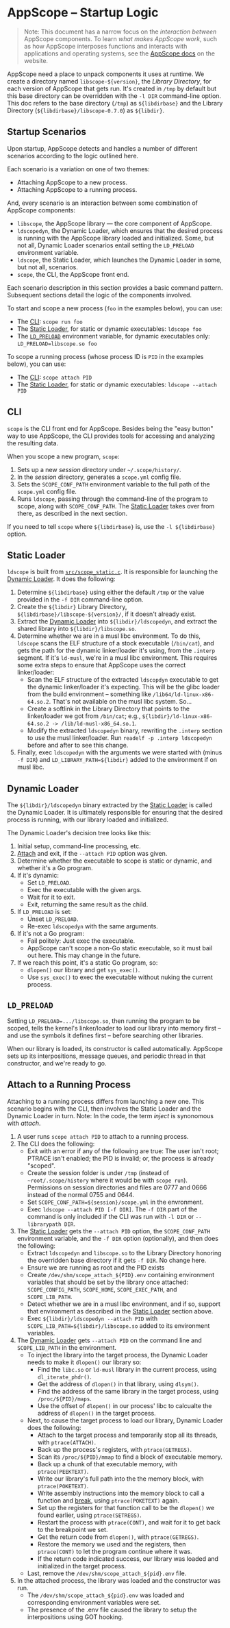 # AppScope – Startup Logic

> Note: This document has a narrow focus on the *interaction between* AppScope components. To learn *what makes AppScope work*, such as how AppScope interposes functions and interacts with applications and operating systems, see the [AppScope docs](https://appscope.dev/docs/) on the website.

AppScope need a place to unpack components it uses at runtime. We create a directory named `libscope-${version}`, the _Library Directory_, for each version of AppScope that gets run. It's created in `/tmp` by default but this base directory can be overridden with the `-l DIR` command-line option. This doc refers to the base directory (`/tmp`) as `${libdirbase}` and the Library Directory (`${libdirbase}/libscope-0.7.0`) as `${libdir}`.

## Startup Scenarios

Upon startup, AppScope detects and handles a number of different scenarios according to the logic outlined here.

Each scenario is a variation on one of two themes:

- Attaching AppScope to a new process.
- Attaching AppScope to a running process.

And, every scenario is an interaction between some combination of AppScope components:

- `libscope`, the AppScope library — the core component of AppScope.
- `ldscopedyn`, the Dynamic Loader, which ensures that the desired process is running with the AppScope library loaded and initialized. Some, but not all, Dynamic Loader scenarios entail setting the `LD_PRELOAD` environment variable.
- `ldscope`, the Static Loader, which launches the Dynamic Loader in some, but not all, scenarios.
- `scope`, the CLI, the AppScope front end.

Each scenario description in this section provides a basic command pattern. Subsequent sections detail the logic of the components involved.

To start and scope a new process (`foo` in the examples below), you can use:

- The [CLI](#cli): `scope run foo`
- The [Static Loader](#static-loader), for static or dynamic executables: `ldscope foo`
- The [`LD_PRELOAD`](#ld_preload) environment variable, for dynamic executables only: `LD_PRELOAD=libscope.so foo`

To scope a running process (whose process ID is `PID` in the examples below), you can use:

- The [CLI](#cli): `scope attach PID`
- The [Static Loader](#static-loader), for static or dynamic executables: `ldscope --attach PID`

## CLI

`scope` is the CLI front end for AppScope. Besides being the "easy button" way to use AppScope, the CLI provides tools for accessing and analyzing the resulting data.

When you scope a new program, `scope`:

1. Sets up a new _session_ directory under `~/.scope/history/`.
1. In the _session_ directory, generates a `scope.yml` config file.
1. Sets the `SCOPE_CONF_PATH` environment variable to the full path of the `scope.yml` config file.  
1. Runs `ldscope`, passing through the command-line of the program to scope, along with `SCOPE_CONF_PATH`.
   The [Static Loader](#static-loader) takes over from there, as described in the next section.

If you need to tell `scope` where `${libdirbase}` is, use the `-l ${libdirbase}` option.

## Static Loader

`ldscope` is built from [`src/scope_static.c`](../src/scope_static.c). It is responsible for launching the [Dynamic Loader](#dynamic-loader). It does the following:

1. Determine `${libdirbase}` using either the default `/tmp` or the value provided in the `-f DIR` command-line option.
1. Create the `${libdir}` Library Directory, `${libdirbase}/libscope-${version}/`, if it doesn't already exist.
1. Extract the [Dynamic Loader](#dynamic-loader) into `${libdir}/ldscopedyn`, and extract the shared library into `${libdir}/libscope.so`.
1. Determine whether we are in a musl libc environment. To do this, `ldscope` scans the ELF structure of a stock executable (`/bin/cat`), and gets the path for the dynamic linker/loader it's using, from the `.interp` segment. If it's `ld-musl`, we're in a musl libc environment. This requires some extra steps to ensure that AppScope uses the correct linker/loader:
    - Scan the ELF structure of the extracted `ldscopdyn` executable to get the dynamic linker/loader it's expecting. This will be the glibc loader from the build environment – something like `/lib64/ld-linux-x86-64.so.2`. That's not available on the musl libc system. So...
    - Create a softlink in the Library Directory that points to the linker/loader we got from `/bin/cat`; e.g., `${libdir}/ld-linux-x86-64.so.2 -> /lib/ld-musl-x86_64.so.1`.
    - Modify the extracted `ldscopedyn` binary, rewriting the `.interp` section to use the musl linker/loader. Run `readelf -p .interp ldscopedyn` before and after to see this change.
1. Finally, exec `ldscopedyn` with the arguments we were started with (minus `-f DIR`) and `LD_LIBRARY_PATH=${libdir}` added to the environment if on musl libc.

## Dynamic Loader

The `${libdir}/ldscopedyn` binary extracted by the [Static Loader](#static-loader) is called the Dynamic Loader. It is ultimately responsible for ensuring that the desired process is running, with our library loaded and initialized. 

The Dynamic Loader's decision tree looks like this:

1. Initial setup, command-line processing, etc.
1. [Attach](#attach) and exit, if the `--attach PID` option was given.
1. Determine whether the executable to scope is static or dynamic, and whether it's a Go program.
1. If it's dynamic:
    - Set `LD_PRELOAD`.
    - Exec the executable with the given args.
    - Wait for it to exit.
    - Exit, returning the same result as the child.
1. If `LD_PRELOAD` is set:
    - Unset `LD_PRELOAD`.
    - Re-exec `ldscopedyn` with the same arguments.
1. If it's not a Go program:
    - Fail politely: Just exec the executable.
    - AppScope can't scope a non-Go static executable, so it must bail out here. This may change in the future.
1. If we reach this point, it's a static Go program, so:
    - `dlopen()` our library and get `sys_exec()`.
    - Use `sys_exec()` to exec the executable without nuking the current process.

## `LD_PRELOAD`

Setting `LD_PRELOAD=.../libscope.so`, then running the program to be scoped, tells the kernel's linker/loader to load our library into memory first – and use the symbols it defines first – before searching other libraries.

When our library is loaded, its constructor is called automatically. AppScope sets up its interpositions, message queues, and periodic thread in that constructor, and we're ready to go.

## Attach to a Running Process

Attaching to a running process differs from launching a new one. This scenario begins with the CLI, then involves the Static Loader and the Dynamic Loader in turn. Note: In the code, the term *inject* is synonomous with *attach*.

1. A user runs `scope attach PID` to attach to a running process.
1. The CLI does the following:
    - Exit with an error if any of the following are true: The user isn't root; PTRACE isn't enabled; the PID is invalid; or, the process is already "scoped".
    - Create the session folder is under `/tmp` (instead of `~root/.scope/history` where it would be with `scope run`). Permissions on session directories and files are 0777 and 0666 instead of the normal 0755 and 0644.
    - Set `SCOPE_CONF_PATH=${session}/scope.yml` in the envronment.
    - Exec `ldscope --attach PID [-f DIR]`. The `-f DIR` part of the command is only included if the CLI was run with `-l DIR` or `--librarypath DIR`.
1. The [Static Loader](#static-loader) gets the `--attach PID` option, the `SCOPE_CONF_PATH` environment variable, and the `-f DIR` option (optionally), and then does the following:
    - Extract `ldscopedyn` and `libscope.so` to the Library Directory honoring the overridden base directory if it gets `-f DIR`. No change here.
    - Ensure we are running as root and the PID exists
    - Create `/dev/shm/scope_attach_${PID}.env` containing environment variables that should be set by the library once attached: `SCOPE_CONFIG_PATH`, `SCOPE_HOME`, `SCOPE_EXEC_PATH`, and `SCOPE_LIB_PATH`.
    - Detect whether we are in a musl libc environment, and if so, support that environment as described in the [Static Loader](#static-loader) section above.
    - Exec `${libdir}/ldscopedyn --attach PID` with `SCOPE_LIB_PATH=${libdir}/libscope.so` added to its environment variables.
1. The [Dynamic Loader](#dynamic-loader) gets `--attach PID` on the command line and `SCOPE_LIB_PATH` in the environment.
    - To inject the library into the target process, the Dynamic Loader needs to make it `dlopen()` our library so:
        - Find the `libc.so` or `ld-musl` library in the current process, using `dl_iterate_phdr()`.
        - Get the address of `dlopen()` in that library, using `dlsym()`.
        - Find the address of the same library in the target process, using `/proc/${PID}/maps`.
        - Use the offset of `dlopen()` in our process' libc to calcualte the address of `dlopen()` in the target process.
    - Next, to cause the target process to load our library, Dynamic Loader does the following:
        - Attach to the target process and temporarily stop all its threads, with `ptrace(ATTACH)`.
        - Back up the process's registers, with `ptrace(GETREGS)`.
        - Scan its `/proc/${PID}/mmap` to find a block of executable memory.
        - Back up a chunk of that executable memory, with `ptrace(PEEKTEXT)`.
        - Write our library's full path into the the memory block, with `ptrace(POKETEXT)`.
        - Write assembly instructions into the memory block to call a function and [break](https://en.wikipedia.org/wiki/INT_(x86_instruction)), using `ptrace(POKETEXT)` again.
        - Set up the registers for that function call to be the `dlopen()` we found earlier, using `ptrace(SETREGS)`.
        - Restart the process with `ptrace(CONT)`, and wait for it to get back to the breakpoint we set.
        - Get the return code from `dlopen()`, with `ptrace(GETREGS)`.
        - Restore the memory we used and the registers, then `ptrace(CONT)` to let the program continue where it was.
        - If the return code indicated success, our library was loaded and initialized in the target process.
    - Last, remove the `/dev/shm/scope_attach_${pid}.env` file.
1. In the attached process, the library was loaded and the constructor was run.
    - The `/dev/shm/scope_attach_${pid}.env` was loaded and corresponding environment variables were set.
    - The presence of the .env file caused the library to setup the interpositions using GOT hooking.
